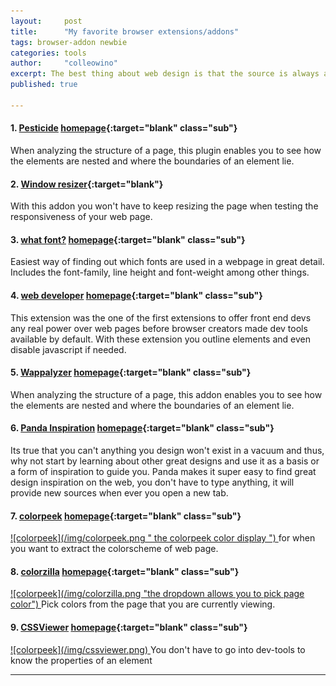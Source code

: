 ```yaml
---
layout:     post
title:      "My favorite browser extensions/addons"
tags: browser-addon newbie
categories: tools
author:     "colleowino"
excerpt: The best thing about web design is that the source is always available to us through the browser dev tools. We can even go a step further and install browser extensions that give us the same power in more intuitive ways.  
published: true

---
```

#### 1. [Pesticide](https://chrome.google.com/webstore/detail/pesticide-for-chrome/bblbgcheenepgnnajgfpiicnbbdmmooh) [homepage](http://pesticide.io/){:target="blank" class="sub"}
When analyzing the structure of a page, this plugin enables you to see how the elements are nested and where the boundaries of an element lie.

#### 2. [Window resizer](https://chrome.google.com/webstore/detail/window-resizer/kkelicaakdanhinjdeammmilcgefonfh){:target="blank"}
With this addon you won't have to keep resizing the page when testing the responsiveness of your web page.

#### 3. [what font?](https://chrome.google.com/webstore/detail/whatfont/jabopobgcpjmedljpbcaablpmlmfcogm) [homepage](http://chengyinliu.com/whatfont.html){:target="blank" class="sub"}
Easiest way of finding out which fonts are used in a webpage in great detail. Includes the font-family, line height and font-weight among other things.

#### 4. [web developer](https://chrome.google.com/webstore/detail/web-developer/bfbameneiokkgbdmiekhjnmfkcnldhhm) [homepage](http://chrispederick.com/work/web-developer/){:target="blank" class="sub"}
This extension was the one of the first extensions to offer front end devs any real power over web pages before browser creators made dev tools available by default. 
With these extension you outline elements and even disable javascript if needed.

#### 5. [Wappalyzer](https://chrome.google.com/webstore/detail/gppongmhjkpfnbhagpmjfkannfbllamg) [homepage](https://wappalyzer.com/){:target="blank" class="sub"}
When analyzing the structure of a page, this addon enables you to see how the elements are nested and where the boundaries of an element lie.

#### 6. [Panda Inspiration](https://chrome.google.com/webstore/detail/panda-4-news-inspiration/haafibkemckmbknhfkiiniobjpgkebko) [homepage](http://usepanda.com/){:target="blank" class="sub"}
Its true that you can't anything you design won't exist in a vacuum and thus, why not start by learning about other great designs and use it as a basis or a form of inspiration to guide you. Panda makes it super easy to find great design inspiration on the web, you don't have to type anything, it will provide new sources when ever you open a new tab.

#### 7. [colorpeek](https://chrome.google.com/webstore/detail/colorpeek/bijmchgbjjmcmhldfpbamobldomjoioo) [homepage](http://colorpeek.com/){:target="blank" class="sub"}
<a target="_blank" href="https://chrome.google.com/webstore/detail/colorpeek/bijmchgbjjmcmhldfpbamobldomjoioo">
![colorpeek](/img/colorpeek.png " the colorpeek color display ")
</a>
for when you want to extract the colorscheme of web page.

#### 8. [colorzilla](https://chrome.google.com/webstore/detail/colorzilla/bhlhnicpbhignbdhedgjhgdocnmhomnp) [homepage](http://colorzilla.com/){:target="blank" class="sub"}
<a target="_blank" href="https://chrome.google.com/webstore/detail/colorzilla/bhlhnicpbhignbdhedgjhgdocnmhomnp">
![colorpeek](/img/colorzilla.png "the dropdown allows you to pick page color")
</a>
Pick colors from the page that you are currently viewing.

#### 9. [CSSViewer](https://chrome.google.com/webstore/detail/colorzilla/ggfgijbpiheegefliciemofobhmofgce) [homepage](http://colorzilla.com/){:target="blank" class="sub"}
<a target="_blank" href="https://chrome.google.com/webstore/detail/colorzilla/ggfgijbpiheegefliciemofobhmofgce">
![colorpeek](/img/cssviewer.png)
</a>
You don't have to go into dev-tools to know the properties of an element

-----


